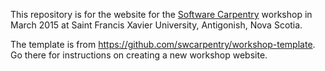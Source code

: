 
This repository is for the website for the [Software Carpentry](http://software-carpentry.org)
workshop in March 2015 at Saint Francis Xavier University, Antigonish, Nova Scotia.

The template is from https://github.com/swcarpentry/workshop-template. 
Go there for instructions on creating a new workshop website.
